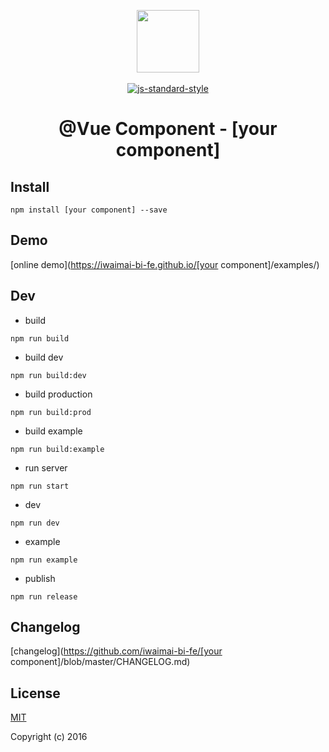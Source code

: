 <p align="center">
    <a href="http://vuejs.org" target="_blank"><img width="100"src="http://vuejs.org/images/logo.png"></a>
    <br>
    <br>
    <a href="https://github.com/airbnb/javascript"><img src="https://cdn.rawgit.com/feross/standard/master/badge.svg" alt="js-standard-style"></a>
</p>

<h1 align="center">@Vue Component - [your component]</h1>

## Install

`npm install [your component] --save`

## Demo

[online demo](https://iwaimai-bi-fe.github.io/[your component]/examples/)

## Dev

* build

```node
npm run build

```

* build dev

```node
npm run build:dev

```

* build production 

```node
npm run build:prod

```

* build example

```node
npm run build:example
```

* run server

```node
npm run start

```

* dev 

```node
npm run dev 

```

* example 

```node
npm run example 

```

* publish 

```node
npm run release 
```

## Changelog 

[changelog](https://github.com/iwaimai-bi-fe/[your component]/blob/master/CHANGELOG.md) 

## License

[MIT](http://opensource.org/licenses/MIT)

Copyright (c) 2016


